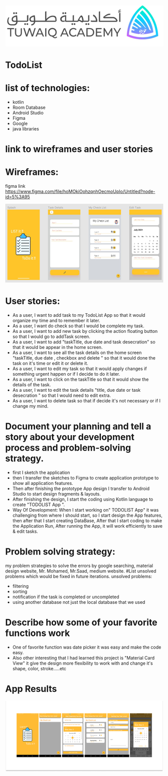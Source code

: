 ![tuwaiq.jpg](https://github.com/ArwaSAO/TodoList/blob/6acc02e9458cd6e9d3313ee8e0977ccdc52a7211/tuwaiq.jpg.jpeg)
# TodoList
# list of technologies:
 - kotlin
 - Room Database
 - Android Studio
 - Figma
 - Google
 - java libraries
# link to wireframes and user stories
# Wireframes:
figma link  https://www.figma.com/file/hoMOkiOohzqnhOecmoUpIo/Untitled?node-id=5%3A95

![WhatsApp Image 2021-11-03 at 12.23.25 PM](https://github.com/ArwaSAO/TodoList/blob/1e8afc9991d8266da13bcf03074895078c2145ba/WhatsApp%20Image%202021-11-03%20at%2012.23.25%20PM.jpeg)
# User stories:
 - As a user, I want to add task to my TodoList App so that it would organize my time and to remember it later.
 - As a user, I want do check so that I would be complete my task.
 - As a user, I want to add new task by clicking the action floating button so that I would go to addTask screen.
 - As a user, I want to add "taskTitle, due date and task desecration" so that it would be appear in the home screen.
 - As a user, I want to see all the task details on the home screen "taskTitle, due date
   , checkbox and delete " so that it would done the task on it's time or edit it or delete it.
 - As a user, I want to edit my task so that  it would apply changes if something urgent happen or if I decide to do it later.
 - As a user, I want to click on the taskTitle so that it would show the details of the task.
 - As a user, I want to edit the task details "title, due date or task desecration " so that I would need to edit extra.
 - As a user, I want to delete task so that if decide it's not necessary or if I change my mind.
# Document your planning and tell a story about your development process and problem-solving strategy.
 - first I sketch the application
 - then I transfer the sketches to Figma to create application prototype to show all application features.
 - Then after finishing the prototype App design I transfer to Android Studio to start design fragments & layouts.
 - After finishing the design, I start the coding using Kotlin language to create "TODOLIST App ".
 - Way Of Development: When I start working on" TODOLIST App" it was challenging from where I should start,
  so I start design the App features, then after that I start creating DataBase, After that I start coding
   to make the Application Run, After running the App, it will work efficiently to save & edit tasks.
# Problem solving  strategy:
 my problem strategies to solve the errors by google searching, material design website, Mr. Mohamed,
 Mr.Saad, medium website.
#List unsolved problems which would be fixed in future iterations.
unsolved problems:
 - filtering
 - sorting
 - notification if the task is completed or uncompleted
 - using another database not just the local database that we used
# Describe how some of your favorite functions work
 - One of favorite function was date picker it was easy and make the code easy.
 - Also other interesting  that I had learned this project is "Material Card View" it give the design more
   flexibility to work with and change it's shape, color, stroke.....etc
# App Results
![Frame 6](https://github.com/ArwaSAO/TodoList/blob/a3fef7cebede9737b1f05e52d385329736ba14d2/Frame%206.png)
